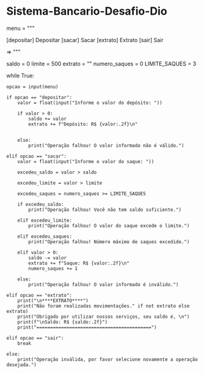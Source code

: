 # Sistema-Bancario-Desafio-Dio
menu = """

[depositar] Depositar
[sacar] Sacar
[extrato] Extrato
[sair] Sair

=> """

saldo = 0
limite = 500
extrato = ""
numero_saques = 0
LIMITE_SAQUES = 3

while True:

    opcao = input(menu)

    if opcao == "depositar":
        valor = float(input("Informe o valor do depósito: "))

        if valor > 0:
            saldo += valor
            extrato += f"Depósito: R$ {valor:.2f}\n"
 
 
        else:
            print("Operação falhou! O valor informado não é válido.")

    elif opcao == "sacar":
        valor = float(input("Informe o valor do saque: "))
        
        excedeu_saldo = valor > saldo

        excedeu_limite = valor > limite

        excedeu_saques = numero_saques >= LIMITE_SAQUES

        if excedeu_saldo:
            print("Operação falhou! Você não tem saldo suficiente.")

        elif excedeu_limite:
            print("Operação falhou! O valor do saque excede o limite.")

        elif excedeu_saques:
            print("Operação falhou! Número máximo de saques excedido.")

        elif valor > 0:
            saldo -= valor
            extrato += f"Saque: R$ {valor:.2f}\n"
            numero_saques += 1

        else:
            print("Operação falhou! O valor informado é inválido.")

    elif opcao == "extrato":
        print("\n****EXTRATO****")
        print("Não foram realizadas movimentações." if not extrato else extrato)
        print("Obrigado por utilizar nossos serviços, seu saldo é, \n")    
        print(f"\nSaldo: R$ {saldo:.2f}")
        print("==========================================")

    elif opcao == "sair":
        break

    else:
        print("Operação inválida, por favor selecione novamente a operação desejada.")

